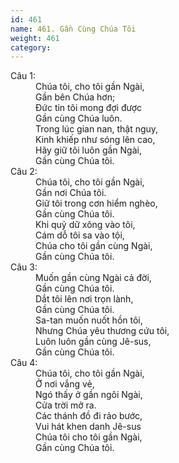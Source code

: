 ```yaml
---
id: 461
name: 461. Gần Cùng Chúa Tôi
weight: 461
category: 
---
```

<dl><dt>Câu 1:</dt><dd data-verse="1">Chúa tôi, cho tôi gần Ngài, <br/>Gần bên Chúa hơn; <br/>Đức tin tôi mong đợi được <br/>Gần cùng Chúa luôn. <br/>Trong lúc gian nan, thật nguy, <br/>Kinh khiếp như sóng lên cao, <br/>Hãy giữ tôi luôn gần Ngài, <br/>Gần cùng Chúa tôi. </dd><dt>Câu 2:</dt><dd data-verse="2">Chúa tôi, cho tôi gần Ngài, <br/>Gần nơi Chúa tôi. <br/>Giữ tôi trong cơn hiểm nghèo, <br/>Gần cùng Chúa tôi. <br/>Khi quỷ dữ xông vào tôi, <br/>Cám dỗ tôi sa vào tội, <br/>Chúa cho tôi gần cùng Ngài, <br/>Gần cùng Chúa tôi. </dd><dt>Câu 3:</dt><dd data-verse="3">Muốn gần cùng Ngài cả đời, <br/>Gần cùng Chúa tôi. <br/>Dắt tôi lên nơi trọn lành, <br/>Gần cùng Chúa tôi. <br/>Sa-tan muốn nuốt hồn tôi, <br/>Nhưng Chúa yêu thương cứu tôi, <br/>Luôn luôn gần cùng Jê-sus, <br/>Gần cùng Chúa tôi. </dd><dt>Câu 4:</dt><dd data-verse="4">Chúa tôi, cho tôi gần Ngài, <br/>Ở nơi vắng vẻ, <br/>Ngó thấy ở gần ngôi Ngài, <br/>Cửa trời mở ra. <br/>Các thánh đồ đi rảo bước, <br/>Vui hát khen danh Jê-sus <br/>Chúa tôi cho tôi gần Ngài, <br/>Gần cùng Chúa tôi. </dd></dl>
